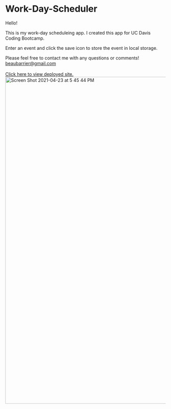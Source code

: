 # Work-Day-Scheduler

Hello!

This is my work-day scheduleing app. I created this app for UC Davis
Coding Bootcamp.

Enter an event and click the save icon to store the event in local storage.

Please feel free to contact me with any questions or comments!
<br>beaubarrier@gmail.com
<br><br>
<a href="https://beaubarrier.github.io/Work-Day-Scheduler/">Click here to view deployed site.</a>
<img width="1028" alt="Screen Shot 2021-04-23 at 5 45 44 PM" src="https://user-images.githubusercontent.com/78766978/115941796-ce985100-a45b-11eb-9455-a79da6d65811.png">


